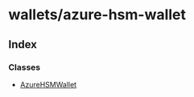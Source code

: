# wallets/azure-hsm-wallet

## Index

### Classes

* [AzureHSMWallet](../classes/_wallets_azure_hsm_wallet_.azurehsmwallet.md)

